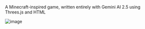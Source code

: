 A Minecraft-inspired game, written entirely with Gemini AI 2.5 using Threes.js and HTML

![image](https://github.com/user-attachments/assets/c3395acd-7c59-445b-8bb2-1604e30c508d)

